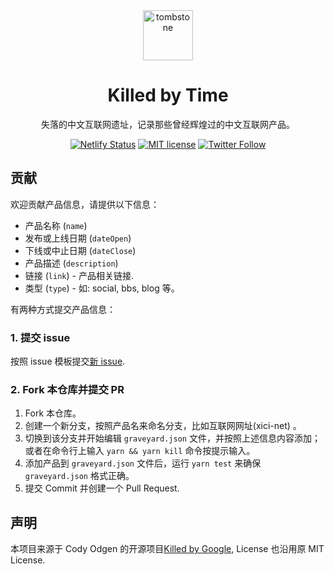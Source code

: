 <div align="center">
  <img src="public/tombstone.png" alt="tombstone" style="height: 80px; width: 80px; padding: 0 20px;">
  <h1>Killed by Time</h1>
  <p>失落的中文互联网遗址，记录那些曾经辉煌过的中文互联网产品。</p>
</div>

<div align="center">

[![Netlify Status](https://api.netlify.com/api/v1/badges/621f2534-f31e-481f-9707-7cb7a84481bd/deploy-status)](https://app.netlify.com/sites/killedbytime/deploys) [![MIT license](https://img.shields.io/badge/License-MIT-blue.svg)](/LICENSE) [![Twitter Follow](https://img.shields.io/twitter/follow/hutusi?color=%231da1f2&style=flat-square)](https://twitter.com/hutusi)

</div>

## 贡献

欢迎贡献产品信息，请提供以下信息：

- 产品名称 (`name`)
- 发布或上线日期 (`dateOpen`)
- 下线或中止日期 (`dateClose`)
- 产品描述 (`description`)
- 链接 (`link`) - 产品相关链接.
- 类型 (`type`) - 如: social, bbs, blog 等。

有两种方式提交产品信息：

### 1. 提交 issue

按照 issue 模板提交[新 issue](https://github.com/hutusi/killedbytime/issues/new?template=add-a-product.md).

### 2. Fork 本仓库并提交 PR

1. Fork 本仓库。
2. 创建一个新分支，按照产品名来命名分支，比如互联网网址(xici-net) 。
3. 切换到该分支并开始编辑 `graveyard.json` 文件，并按照上述信息内容添加；或者在命令行上输入 `yarn && yarn kill` 命令按提示输入。
4. 添加产品到 `graveyard.json` 文件后，运行 `yarn test` 来确保 `graveyard.json` 格式正确。
5. 提交 Commit 并创建一个 Pull Request.

## 声明

本项目来源于 Cody Odgen 的开源项目[Killed by Google](https://github.com/codyogden/killedbygoogle), License 也沿用原 MIT License. 
